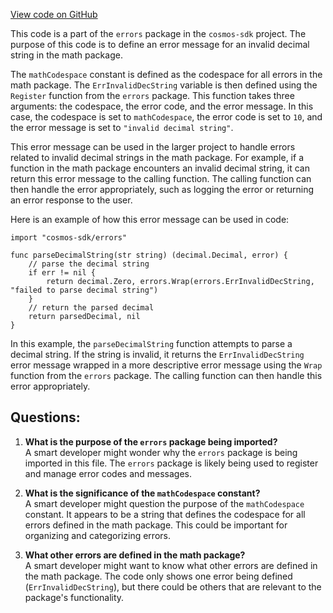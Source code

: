 [View code on GitHub](https://github.com/cosmos/cosmos-sdk.git/x/group/errors/math.go)

This code is a part of the `errors` package in the `cosmos-sdk` project. The purpose of this code is to define an error message for an invalid decimal string in the math package. 

The `mathCodespace` constant is defined as the codespace for all errors in the math package. The `ErrInvalidDecString` variable is then defined using the `Register` function from the `errors` package. This function takes three arguments: the codespace, the error code, and the error message. In this case, the codespace is set to `mathCodespace`, the error code is set to `10`, and the error message is set to `"invalid decimal string"`. 

This error message can be used in the larger project to handle errors related to invalid decimal strings in the math package. For example, if a function in the math package encounters an invalid decimal string, it can return this error message to the calling function. The calling function can then handle the error appropriately, such as logging the error or returning an error response to the user. 

Here is an example of how this error message can be used in code:

```
import "cosmos-sdk/errors"

func parseDecimalString(str string) (decimal.Decimal, error) {
    // parse the decimal string
    if err != nil {
        return decimal.Zero, errors.Wrap(errors.ErrInvalidDecString, "failed to parse decimal string")
    }
    // return the parsed decimal
    return parsedDecimal, nil
}
```

In this example, the `parseDecimalString` function attempts to parse a decimal string. If the string is invalid, it returns the `ErrInvalidDecString` error message wrapped in a more descriptive error message using the `Wrap` function from the `errors` package. The calling function can then handle this error appropriately.
## Questions: 
 1. **What is the purpose of the `errors` package being imported?**\
A smart developer might wonder why the `errors` package is being imported in this file. The `errors` package is likely being used to register and manage error codes and messages.

2. **What is the significance of the `mathCodespace` constant?**\
A smart developer might question the purpose of the `mathCodespace` constant. It appears to be a string that defines the codespace for all errors defined in the math package. This could be important for organizing and categorizing errors.

3. **What other errors are defined in the math package?**\
A smart developer might want to know what other errors are defined in the math package. The code only shows one error being defined (`ErrInvalidDecString`), but there could be others that are relevant to the package's functionality.